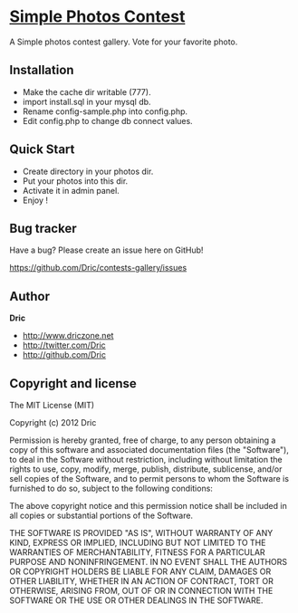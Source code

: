 [Simple Photos Contest](https://github.com/Dric/contests-gallery)
==========

A Simple photos contest gallery. Vote for your favorite photo.

Installation
------------

+ Make the cache dir writable (777).
+ import install.sql in your mysql db.
+ Rename config-sample.php into config.php.
+ Edit config.php to change db connect values.

Quick Start
-----------

+ Create directory in your photos dir.
+ Put your photos into this dir.
+ Activate it in admin panel.
+ Enjoy !


Bug tracker
-----------

Have a bug? Please create an issue here on GitHub!

https://github.com/Dric/contests-gallery/issues


Author
-------

**Dric**

+ http://www.driczone.net
+ http://twitter.com/Dric
+ http://github.com/Dric


Copyright and license
---------------------

The MIT License (MIT)

Copyright (c) 2012 Dric

Permission is hereby granted, free of charge, to any person obtaining a copy of this software and associated documentation files (the "Software"),
to deal in the Software without restriction, including without limitation the rights to use, copy, modify, merge, publish, distribute, sublicense, and/or sell copies of the Software,
and to permit persons to whom the Software is furnished to do so, subject to the following conditions:

The above copyright notice and this permission notice shall be included in all copies or substantial portions of the Software.

THE SOFTWARE IS PROVIDED "AS IS", WITHOUT WARRANTY OF ANY KIND, EXPRESS OR IMPLIED, INCLUDING BUT NOT LIMITED TO THE WARRANTIES OF MERCHANTABILITY, FITNESS FOR A PARTICULAR PURPOSE AND NONINFRINGEMENT.
IN NO EVENT SHALL THE AUTHORS OR COPYRIGHT HOLDERS BE LIABLE FOR ANY CLAIM, DAMAGES OR OTHER LIABILITY, WHETHER IN AN ACTION OF CONTRACT, TORT OR OTHERWISE, ARISING FROM, OUT OF OR IN CONNECTION WITH THE SOFTWARE OR THE USE OR OTHER DEALINGS IN THE SOFTWARE.